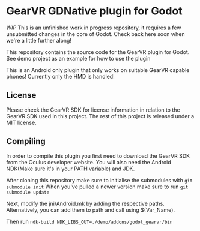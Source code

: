 # GearVR GDNative plugin for Godot

*WIP* This is an unfinished work in progress repository, it requires a few unsubmitted changes in the core of Godot. Check back here soon when we're a little further along!

This repository contains the source code for the GearVR plugin for Godot.
See demo project as an example for how to use the plugin

This is an Android only plugin that only works on suitable GearVR capable phones!
Currently only the HMD is handled!

License
-------
Please check the GearVR SDK for license information in relation to the GearVR SDK used in this project.
The rest of this project is released under a MIT license.

Compiling
---------
In order to compile this plugin you first need to download the GearVR SDK from the Oculus developer website.
You will also need the Android NDK(Make sure it's in your PATH variable) and JDK.

After cloning this repository make sure to initialise the submodules with `git submodule init`
When you've pulled a newer version make sure to run `git submodule update`

Next, modify the jni/Android.mk by adding the respective paths. Alternatively, you can add them to path and call using $(Var_Name).

Then run `ndk-build NDK_LIBS_OUT=./demo/addons/godot_gearvr/bin`
